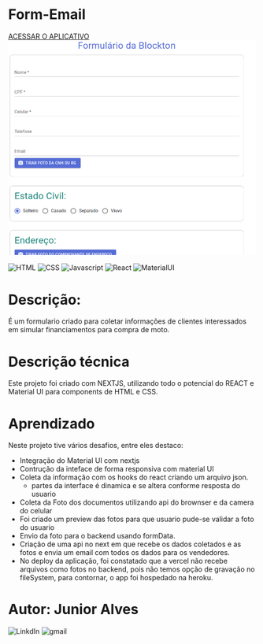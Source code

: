 # Form-Email
[ACESSAR O APLICATIVO](https://form-email-nextjs.herokuapp.com/)
![Alt Text](/public/form-email.png)

![HTML](https://img.shields.io/badge/HTML-HTML5-orange) ![CSS](https://img.shields.io/badge/STYLE-CSS3-blue) ![Javascript](https://img.shields.io/badge/JavaScript-JavaScript-yellow) ![React](https://img.shields.io/badge/React-js-%2361dafb) ![MaterialUI](https://img.shields.io/badge/Material-UI-blue)
# Descrição:
É um formulario criado para coletar informações de clientes interessados em simular financiamentos para compra de moto.

# Descrição técnica
Este projeto foi criado com NEXTJS, utilizando todo o potencial do REACT e Material UI para components de HTML e CSS.

# Aprendizado
Neste projeto tive vários desafios, entre eles destaco:
 - Integração do Material UI com nextjs
 - Contrução da inteface de forma responsiva com material UI
 - Coleta da informação com os hooks do react criando um arquivo json.
   - partes da interface é dinamica e se altera conforme resposta do usuario
 - Coleta da Foto dos documentos utilizando api do brownser e da camera do celular
  - Foi criado um preview das fotos para que usuario pude-se validar a foto do usuario
 - Envio da foto para o backend usando formData.
 - Criação de uma api no next em que recebe os dados coletados e as fotos e envia um email com todos os dados para os vendedores.
 - No deploy da aplicação, foi constatado que a vercel não recebe arquivos como fotos no backend, pois não temos opção de gravação no fileSystem, para contornar, o app foi hospedado na heroku.

# Autor: Junior Alves
![LinkdIn](https://img.shields.io/badge/LinkedIn-Junior%20Alves-blue?link=https://img.shields.io/badge/LinkedIn-Junior%20Alves-blue)
![gmail](https://img.shields.io/badge/Gmail-jrnalves%40gmail.com-red)